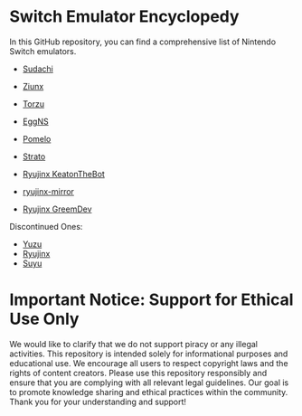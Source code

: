 # Switch Emulator Encyclopedy
In this GitHub repository, you can find a comprehensive list of 
Nintendo Switch emulators.

 
* [Sudachi](https://sudachi-emu.com/download/)
* [Ziunx](https://ziunx-emu.org/)
* [Torzu](https://notabug.org/litucks/torzu)
* [EggNS](https://play.google.com/store/apps/details?id=com.xiaoji.gamesirnsemulator.x.google&hl=en_US)
* [Pomelo](https://github.com/Pomelo-Emu/Pomelo)
* [Strato](https://strato-emu.github.io/)

* [Ryujinx KeatonTheBot](https://github.com/KeatonTheBot/Ryujinx)
* [ryujinx-mirror](https://github.com/ryujinx-mirror)
* [Ryujinx GreemDev](https://github.com/GreemDev/Ryujinx)

Discontinued Ones: 

* [Yuzu](https://github.com/yuzu-emu)
* [Ryujinx](https://ryujinx.org/)
* [Suyu](https://suyu.dev/)

# Important Notice: Support for Ethical Use Only

We would like to clarify that we do not support piracy or any 
illegal activities. This repository is intended solely for informational
 purposes and educational use. We encourage all users to respect 
copyright laws and the rights of content creators.
Please use this repository responsibly and ensure that you are 
complying with all relevant legal guidelines. Our goal is to promote 
knowledge sharing and ethical practices within the community.
Thank you for your understanding and support!
